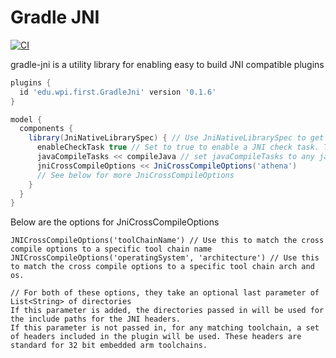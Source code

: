 # Gradle JNI

[![CI](https://github.com/wpilibsuite/gradle-jni/actions/workflows/main.yml/badge.svg)](https://github.com/wpilibsuite/gradle-jni/actions/workflows/main.yml)

gradle-jni is a utility library for enabling easy to build JNI compatible plugins

```gradle
plugins {
  id 'edu.wpi.first.GradleJni' version '0.1.6'
}

model {
  components {
    library(JniNativeLibrarySpec) { // Use JniNativeLibrarySpec to get a JNI library
      enableCheckTask true // Set to true to enable a JNI check task. This will search all generated JNI headers, and check to ensure their symbols exist in the native library
      javaCompileTasks << compileJava // set javaCompileTasks to any java compile tasks that contain your JNI classes. It is a list of tasks
      jniCrossCompileOptions << JniCrossCompileOptions('athena')
      // See below for more JniCrossCompileOptions
    }
  }
}
```

Below are the options for JniCrossCompileOptions
```
JNICrossCompileOptions('toolChainName') // Use this to match the cross compile options to a specific tool chain name
JNICrossCompileOptions('operatingSystem', 'architecture') // Use this to match the cross compile options to a specific tool chain arch and os.

// For both of these options, they take an optional last parameter of List<String> of directories
If this parameter is added, the directories passed in will be used for the include paths for the JNI headers. 
If this parameter is not passed in, for any matching toolchain, a set of headers included in the plugin will be used. These headers are standard for 32 bit embedded arm toolchains.
```
